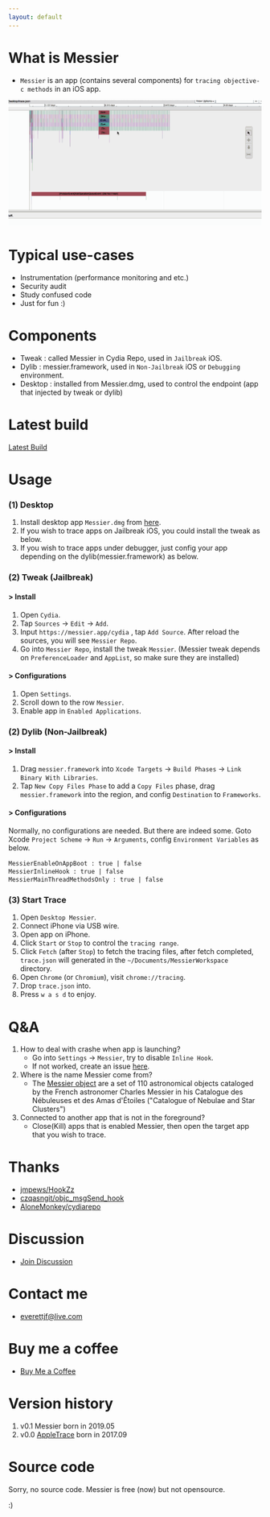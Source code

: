 ```yaml
---
layout: default
---
```



# What is Messier

- `Messier` is an app (contains several components) for `tracing objective-c methods` in an iOS app.

![messier](./images/messier.gif)


# Typical use-cases

- Instrumentation (performance monitoring and etc.)
- Security audit
- Study confused code
- Just for fun :)


# Components

- Tweak : called Messier in Cydia Repo, used in `Jailbreak` iOS.
- Dylib : messier.framework, used in `Non-Jailbreak` iOS or `Debugging` environment.
- Desktop : installed from Messier.dmg, used to control the endpoint (app that injected by tweak or dylib)

# Latest build

[Latest Build](https://github.com/messier-app/messier/releases)

# Usage

### (1) Desktop

1. Install desktop app `Messier.dmg` from [here](https://github.com/messier-app/messier/releases).
2. If you wish to trace apps on Jailbreak iOS, you could install the tweak as below.
3. If you wish to trace apps under debugger, just config your app depending on the dylib(messier.framework) as below.

### (2) Tweak (Jailbreak)

#### > Install

1. Open `Cydia`.
2. Tap `Sources` -> `Edit` -> `Add`.
3. Input `https://messier.app/cydia` , tap `Add Source`. After reload the sources, you will see `Messier Repo`.
4. Go into `Messier Repo`, install the tweak `Messier`. (Messier tweak depends on `PreferenceLoader` and `AppList`, so make sure they are installed)

#### > Configurations

1. Open `Settings`.
2. Scroll down to the row `Messier`.
3. Enable app in `Enabled Applications`.


### (2) Dylib (Non-Jailbreak)

#### > Install

1. Drag `messier.framework` into `Xcode Targets` -> `Build Phases` -> `Link Binary With Libraries`.
2. Tap `New Copy Files Phase` to add a `Copy Files` phase, drag `messier.framework` into the region, and config `Destination` to `Frameworks`.


#### > Configurations

Normally, no configurations are needed. But there are indeed some. Goto Xcode `Project Scheme` -> `Run` -> `Arguments`, config `Environment Variables` as below.

```
MessierEnableOnAppBoot : true | false
MessierInlineHook : true | false
MessierMainThreadMethodsOnly : true | false
```


### (3) Start Trace

1. Open `Desktop Messier`.
2. Connect iPhone via USB wire.
3. Open app on iPhone.
4. Click `Start` or `Stop` to control the `tracing range`.
5. Click `Fetch` (after `Stop`) to fetch the tracing files, after fetch completed, `trace.json` will generated in the `~/Documents/MessierWorkspace` directory.
6. Open `Chrome` (or `Chromium`), visit `chrome://tracing`.
7. Drop `trace.json` into.
8. Press `w a s d` to enjoy.



# Q&A

1. How to deal with crashe when app is launching?
    - Go into `Settings` -> `Messier`, try to disable `Inline Hook`.
    - If not worked, create an issue [here]().
2. Where is the name Messier come from?
    - The [Messier object](https://en.wikipedia.org/wiki/Messier_object) are a set of 110 astronomical objects cataloged by the French astronomer Charles Messier in his Catalogue des Nébuleuses et des Amas d'Étoiles ("Catalogue of Nebulae and Star Clusters")
3. Connected to another app that is not in the foreground?
    - Close(Kill) apps that is enabled Messier, then open the target app that you wish to trace.

# Thanks

- [jmpews/HookZz](https://github.com/jmpews/HookZz)
- [czqasngit/objc_msgSend_hook](https://github.com/czqasngit/objc_msgSend_hook)
- [AloneMonkey/cydiarepo](https://github.com/AloneMonkey/cydiarepo)


# Discussion

- [Join Discussion](./group)

# Contact me

- [everettjf@live.com](mailto:everettjf@live.com)

# Buy me a coffee

- [Buy Me a Coffee](./donate)


# Version history

1. v0.1 Messier born in 2019.05
1. v0.0 [AppleTrace](https://github.com/everettjf/AppleTrace) born in 2017.09


# Source code

Sorry, no source code. Messier is free (now) but not opensource.

:)
